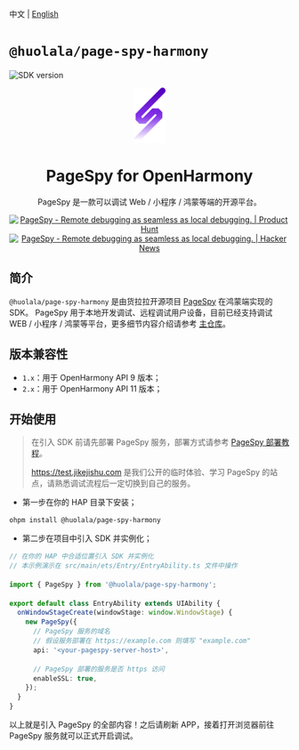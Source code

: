 [page-spy-web]: https://github.com/HuolalaTech/page-spy-web.git 'page-spy-web'
[sdk-version]: https://harmony.blucas.me/badge/version/@huolala/page-spy-harmony
[sdk-size]: https://harmony.blucas.me/badge/size/@huolala/page-spy-harmony

中文 | [English](./README_EN.md)

# `@huolala/page-spy-harmony`

![SDK version][sdk-version]

<div align="center">
    <img src="./logo.svg" height="100" />

  <h1>PageSpy for OpenHarmony</h1>
  <p>PageSpy 是一款可以调试 Web / 小程序 / 鸿蒙等端的开源平台。</p>

<a href="https://www.producthunt.com/posts/pagespy?utm_source=badge-featured&utm_medium=badge&utm_souce=badge-pagespy" target="_blank"><img src="https://api.producthunt.com/widgets/embed-image/v1/featured.svg?post_id=429852&theme=light" alt="PageSpy - Remote&#0032;debugging&#0032;as&#0032;seamless&#0032;as&#0032;local&#0032;debugging&#0046; | Product Hunt" height="36" /></a> <a href="https://news.ycombinator.com/item?id=38679798" target="_blank"><img src="https://hackernews-badge.vercel.app/api?id=38679798" alt="PageSpy - Remote&#0032;debugging&#0032;as&#0032;seamless&#0032;as&#0032;local&#0032;debugging&#0046; | Hacker News" height="36" /></a>

</div>

## 简介

`@huolala/page-spy-harmony` 是由货拉拉开源项目 [PageSpy][page-spy-web] 在鸿蒙端实现的 SDK。 PageSpy 用于本地开发调试、远程调试用户设备，目前已经支持调试 WEB / 小程序 / 鸿蒙等平台，更多细节内容介绍请参考 [主仓库][page-spy-web]。

## 版本兼容性

- `1.x`：用于 OpenHarmony API 9 版本；
- `2.x`：用于 OpenHarmony API 11 版本；

## 开始使用

> 在引入 SDK 前请先部署 PageSpy 服务，部署方式请参考 [PageSpy 部署教程](https://github.com/HuolalaTech/page-spy-web/blob/main/README_ZH.md#如何使用)。
>
> https://test.jikejishu.com 是我们公开的临时体验、学习 PageSpy 的站点，请熟悉调试流程后一定切换到自己的服务。

- 第一步在你的 HAP 目录下安装；

```bash
ohpm install @huolala/page-spy-harmony
```

- 第二步在项目中引入 SDK 并实例化；

```ts
// 在你的 HAP 中合适位置引入 SDK 并实例化
// 本示例演示在 src/main/ets/Entry/EntryAbility.ts 文件中操作

import { PageSpy } from '@huolala/page-spy-harmony';

export default class EntryAbility extends UIAbility {
  onWindowStageCreate(windowStage: window.WindowStage) {
    new PageSpy({
      // PageSpy 服务的域名
      // 假设服务部署在 https://example.com 则填写 "example.com"
      api: '<your-pagespy-server-host>',

      // PageSpy 部署的服务是否 https 访问
      enableSSL: true,
    });
  }
}
```

以上就是引入 PageSpy 的全部内容！之后请刷新 APP，接着打开浏览器前往 PageSpy 服务就可以正式开启调试。

